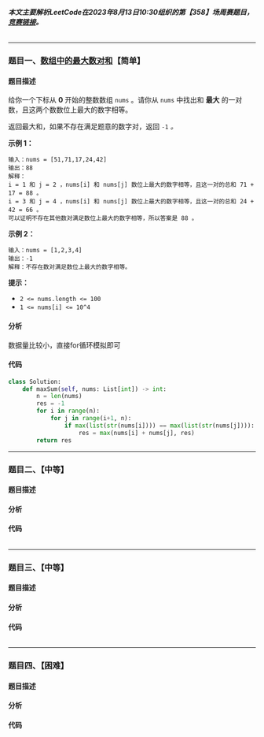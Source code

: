 ###### **本文主要解析LeetCode在2023年8月13日10:30组织的第【358】场周赛题目，**[**竞赛链接**](https://leetcode-cn.com/contest/weekly-contest-358)**。**

---

### 题目一、[数组中的最大数对和](https://leetcode.cn/contest/weekly-contest-358/problems/max-pair-sum-in-an-array/)【简单】

#### 题目描述

给你一个下标从 **0** 开始的整数数组 `nums` 。请你从 `nums` 中找出和 **最大** 的一对数，且这两个数数位上最大的数字相等。

返回最大和，如果不存在满足题意的数字对，返回 `-1` *。*

 

**示例 1：**

```
输入：nums = [51,71,17,24,42]
输出：88
解释：
i = 1 和 j = 2 ，nums[i] 和 nums[j] 数位上最大的数字相等，且这一对的总和 71 + 17 = 88 。 
i = 3 和 j = 4 ，nums[i] 和 nums[j] 数位上最大的数字相等，且这一对的总和 24 + 42 = 66 。
可以证明不存在其他数对满足数位上最大的数字相等，所以答案是 88 。
```

**示例 2：**

```
输入：nums = [1,2,3,4]
输出：-1
解释：不存在数对满足数位上最大的数字相等。
```

 

**提示：**

- `2 <= nums.length <= 100`
- `1 <= nums[i] <= 10^4`

#### 分析

数据量比较小，直接for循环模拟即可

#### 代码

```python
class Solution:
    def maxSum(self, nums: List[int]) -> int:
        n = len(nums)
        res = -1
        for i in range(n):
            for j in range(i+1, n):
                if max(list(str(nums[i]))) == max(list(str(nums[j]))):
                    res = max(nums[i] + nums[j], res)
        return res
```



------

### 题目二、【中等】

#### 题目描述



#### 分析



#### 代码

```Python

```

------

### 题目三、【中等】

#### 题目描述



#### 分析



#### 代码

```python

```

------

### 题目四、【困难】

#### 题目描述



#### 分析



#### 代码

```python

```


